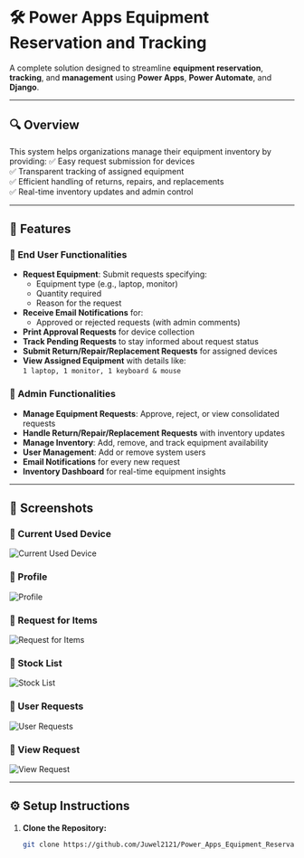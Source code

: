 # 🛠️ Power Apps Equipment Reservation and Tracking

A complete solution designed to streamline **equipment reservation**, **tracking**, and **management** using **Power Apps**, **Power Automate**, and **Django**.

---

## 🔍 Overview
This system helps organizations manage their equipment inventory by providing:
✅ Easy request submission for devices  
✅ Transparent tracking of assigned equipment  
✅ Efficient handling of returns, repairs, and replacements  
✅ Real-time inventory updates and admin control  

---

## 🚀 Features
### 🔹 End User Functionalities
- **Request Equipment**: Submit requests specifying:
  - Equipment type (e.g., laptop, monitor)
  - Quantity required
  - Reason for the request
- **Receive Email Notifications** for:
  - Approved or rejected requests (with admin comments)
- **Print Approval Requests** for device collection
- **Track Pending Requests** to stay informed about request status
- **Submit Return/Repair/Replacement Requests** for assigned devices
- **View Assigned Equipment** with details like:  
  `1 laptop, 1 monitor, 1 keyboard & mouse`

### 🔸 Admin Functionalities
- **Manage Equipment Requests**: Approve, reject, or view consolidated requests
- **Handle Return/Repair/Replacement Requests** with inventory updates
- **Manage Inventory**: Add, remove, and track equipment availability
- **User Management**: Add or remove system users
- **Email Notifications** for every new request
- **Inventory Dashboard** for real-time equipment insights

---

## 📸 Screenshots
### 🔹 Current Used Device
![Current Used Device](images/current_used_device.png)

### 🔹 Profile
![Profile](images/profile.png)

### 🔹 Request for Items
![Request for Items](images/request_for_items.png)

### 🔹 Stock List
![Stock List](images/stock_list.png)

### 🔹 User Requests
![User Requests](images/user_requests.png)

### 🔹 View Request
![View Request](images/view_request.png)

---

## ⚙️ Setup Instructions
1. **Clone the Repository:**
   ```bash
   git clone https://github.com/Juwel2121/Power_Apps_Equipment_Reservation_and_Track.git
